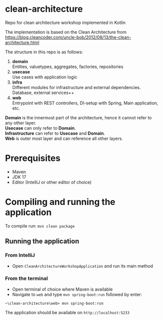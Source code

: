 # clean-architecture
Repo for clean architecture workshop implemented in Kotlin

The implementation is based on the Clean Architecture from https://blog.cleancoder.com/uncle-bob/2012/08/13/the-clean-architecture.html

The structure in this repo is as follows:

1. **domain**  
   Entities, valuetypes, aggregates, factories, repositories
2. **usecase**  
   Use cases with application logic
3. **infra**  
   Different modules for infrastructure and external dependencies. Database, external services++
4. **web**  
   Entrypoint with REST controllers, DI-setup with Spring, Main application, etc.

**Domain** is the innermost part of the architecture, hence it cannot refer to any other layer.  
**Usecase** can only refer to **Domain**.  
**Infrastructure** can refer to **Usecase** and **Domain**.  
**Web** is outer most layer and can reference all other layers.

# Prerequisites

- Maven
- JDK 17
- Editor (IntelliJ or other editor of choice)

# Compiling and running the application

To compile run: `mvn clean package`

## Running the application

### From IntelliJ

- Open `CleanArchitectureWorkshopApplication` and run its main method

### From the terminal

- Open terminal of choice where Maven is available
- Navigate to `web` and type `mvn spring-boot:run` followed by enter:

```
~\clean-architecture\web> mvn spring-boot:run
```

The application should be available on `http://localhost:5233`
